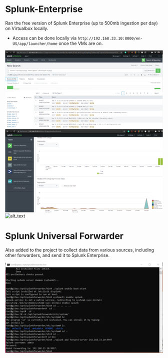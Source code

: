 # Splunk-Enterprise

Ran the free version of Splunk Enterprise (up to 500mb ingestion per day) on Virtualbox locally.

- Access can be done locally via `http://192.168.33.10:8000/en-US/app/launcher/home` once the VMs are on.

![alt_text](https://github.com/wevertonribeiroferreira/Splunk-Enterprise/blob/main/Images/Spunk.PNG)
![alt_text](https://github.com/wevertonribeiroferreira/Splunk-Enterprise/blob/main/Images/splunk2.PNG)
![alt_text](https://github.com/wevertonribeiroferreira/Splunk-Enterprise/blob/main/Images/spunk3.PNG)







# Splunk Universal Forwarder
Also added to the project to collect data from various sources, including other forwarders, and send it to Splunk Enterprise.

![alt text](https://github.com/wevertonribeiroferreira/Splunk-Enterprise/blob/main/Images/forwarding.PNG)
